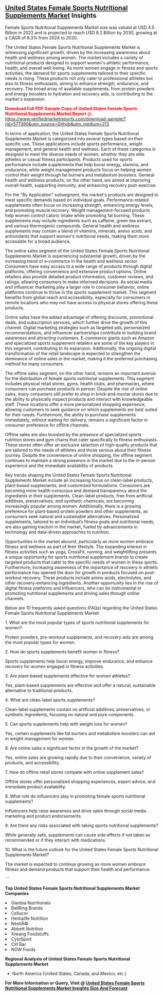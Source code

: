 <h2><a href="https://www.verifiedmarketreports.com/download-sample/?rid=577390&amp;utm_source=Github&amp;utm_medium=213" target="_blank">United States Female Sports Nutritional Supplements Market</a> Insights</h2><p>Female Sports Nutritional Supplements Market size was valued at USD 4.5 Billion in 2022 and is projected to reach USD 8.2 Billion by 2030, growing at a CAGR of 8.3% from 2024 to 2030.</p><p><p>The United States Female Sports Nutritional Supplements Market is witnessing significant growth, driven by the increasing awareness about health and wellness among women. The market includes a variety of nutritional products designed to support women's athletic performance, health, and overall well-being. As more women engage in fitness and sports activities, the demand for sports supplements tailored to their specific needs is rising. These products not only cater to professional athletes but also to fitness enthusiasts, aiming to enhance strength, endurance, and recovery. The broad array of available supplements, from protein powders and energy boosters to hydration and recovery aids, is contributing to the market's expansion.</p><p><p><span class=""><span style="color: #ff0000;"><strong>Download Full PDF Sample Copy of United States Female Sports Nutritional Supplements Market Report</strong> @ </span><a href="https://www.verifiedmarketreports.com/download-sample/?rid=577390&amp;utm_source=Github&amp;utm_medium=213" target="_blank">https://www.verifiedmarketreports.com/download-sample/?rid=577390&amp;utm_source=Github&amp;utm_medium=213</a></span></p></p><p>In terms of application, the United States Female Sports Nutritional Supplements Market is categorized into several types based on their specific use. These applications include sports performance, weight management, and general health and wellness. Each of these categories is designed to meet the diverse needs of women, whether they are elite athletes or casual fitness participants. Products used for sports performance include supplements that help boost energy, stamina, and endurance, while weight management products focus on helping women control their weight through fat burners and metabolism boosters. General health and wellness products, on the other hand, are aimed at improving overall health, supporting immunity, and enhancing recovery post-exercise.</p><p>For the "By Application" subsegment, the market's products are designed to meet specific demands based on individual goals. Performance-related supplements often focus on increasing strength, enhancing energy levels, and promoting muscle recovery. Weight management-focused products help women control caloric intake while promoting fat burning. These supplements may include ingredients such as caffeine, green tea extract, and various thermogenic compounds. General health and wellness supplements may contain a blend of vitamins, minerals, amino acids, and antioxidants that support women's nutritional needs, making them more accessible for a broad audience.</p><p>The online sales segment of the United States Female Sports Nutritional Supplements Market is experiencing substantial growth, driven by the increasing trend of e-commerce in the health and wellness sector. Consumers have easy access to a wide range of products through digital platforms, offering convenience and extensive product options. Online retailers also provide detailed product information, customer reviews, and ratings, allowing consumers to make informed decisions. As social media and influencer marketing play a larger role in consumer behavior, online platforms continue to thrive in the sports supplement market. This segment benefits from global reach and accessibility, especially for consumers in remote locations who may not have access to physical stores offering these products.</p><p>Online sales have the added advantage of offering discounts, promotional deals, and subscription services, which further drive the growth of this channel. Digital marketing strategies such as targeted ads, personalized recommendations, and influencer partnerships contribute to building brand awareness and attracting customers. E-commerce giants such as Amazon and specialized sports supplement retailers are some of the key players in this segment, contributing to its expansion. Additionally, the ongoing digital transformation of the retail landscape is expected to strengthen the dominance of online sales in the market, making it the preferred purchasing method for many consumers.</p><p>The offline sales segment, on the other hand, remains an important avenue for the distribution of female sports nutritional supplements. This segment includes physical retail stores, gyms, health clubs, and pharmacies, where consumers can purchase products in person. Despite the rise of online sales, many consumers still prefer to shop in brick-and-mortar stores due to the ability to physically inspect products and interact with knowledgeable staff. These locations offer a more personalized shopping experience, allowing customers to seek guidance on which supplements are best suited for their needs. Furthermore, the ability to purchase supplements immediately, without waiting for delivery, remains a significant factor in consumer preference for offline channels.</p><p>Offline sales are also boosted by the presence of specialized sports nutrition stores and gym chains that cater specifically to fitness enthusiasts. These stores often offer an exclusive selection of high-quality products that are tailored to the needs of athletes and those serious about their fitness journey. Despite the convenience of online shopping, the offline segment continues to maintain a strong presence in the market due to the in-person experience and the immediate availability of products.</p><p>Key trends shaping the United States Female Sports Nutritional Supplements Market include an increasing focus on clean-label products, plant-based supplements, and customized formulations. Consumers are becoming more health-conscious and demand transparency about the ingredients in their supplements. Clean-label products, free from artificial additives, preservatives, and synthetic chemicals, are becoming increasingly popular among women. Additionally, there is a growing preference for plant-based protein powders and other supplements, as consumers seek natural and sustainable alternatives. Personalized supplements, tailored to an individual’s fitness goals and nutritional needs, are also gaining traction in the market, fueled by advancements in technology and data-driven approaches to nutrition.</p><p>Opportunities in the market abound, particularly as more women embrace fitness and wellness as part of their lifestyle. The expanding interest in fitness activities such as yoga, CrossFit, running, and weightlifting presents a unique opportunity for sports nutritional supplement brands to create targeted products that cater to the specific needs of women in these sports. Furthermore, increasing awareness of the importance of recovery in athletic performance has opened the door for growth in products focused on post-workout recovery. These products include amino acids, electrolytes, and other recovery-enhancing ingredients. Another opportunity lies in the rise of digital fitness platforms and influencers, who can be instrumental in promoting nutritional supplements and driving sales through online channels.</p><p>Below are 10 frequently asked questions (FAQs) regarding the United States Female Sports Nutritional Supplements Market:</p><p>1. What are the most popular types of sports nutritional supplements for women?</p><p>Protein powders, pre-workout supplements, and recovery aids are among the most popular types for women.</p><p>2. How do sports supplements benefit women in fitness?</p><p>Sports supplements help boost energy, improve endurance, and enhance recovery for women engaged in fitness activities.</p><p>3. Are plant-based supplements effective for women athletes?</p><p>Yes, plant-based supplements are effective and offer a natural, sustainable alternative to traditional products.</p><p>4. What are clean-label sports supplements?</p><p>Clean-label supplements contain no artificial additives, preservatives, or synthetic ingredients, focusing on natural and pure components.</p><p>5. Can sports supplements help with weight loss for women?</p><p>Yes, certain supplements like fat burners and metabolism boosters can aid in weight management for women.</p><p>6. Are online sales a significant factor in the growth of the market?</p><p>Yes, online sales are growing rapidly due to their convenience, variety of products, and accessibility.</p><p>7. How do offline retail stores compete with online supplement sales?</p><p>Offline stores offer personalized shopping experiences, expert advice, and immediate product availability.</p><p>8. What role do influencers play in promoting female sports nutritional supplements?</p><p>Influencers help raise awareness and drive sales through social media marketing and product endorsements.</p><p>9. Are there any risks associated with taking sports nutritional supplements?</p><p>While generally safe, supplements can cause side effects if not taken as recommended or if they interact with medications.</p><p>10. What is the future outlook for the United States Female Sports Nutritional Supplements Market?</p><p>The market is expected to continue growing as more women embrace fitness and demand products that support their health and performance.</p>```</p><p><strong>Top United States Female Sports Nutritional Supplements Market Companies</strong></p><div data-test-id=""><p><li>Glanbia Nutritionals</li><li> BellRing Brands</li><li> Cellucor</li><li> Herbalife Nutrition</li><li> NestlÃ©</li><li> Abbott Nutrition</li><li> Xiwang Foodstuffs</li><li> CytoSport</li><li> Clif Bar</li><li> NOW Foods</li></p><div><strong>Regional Analysis of&nbsp;United States Female Sports Nutritional Supplements Market</strong></div><ul><li dir="ltr"><p dir="ltr">North America&nbsp;(United States, Canada, and Mexico, etc.)</p></li></ul><p><strong>For More Information or Query, Visit @&nbsp;</strong><strong><a href="https://www.verifiedmarketreports.com/product/female-sports-nutritional-supplements-market/?utm_source=Github&amp;utm_medium=213" target="_blank">United States Female Sports Nutritional Supplements Market Insights Size And Forecast</a></strong></p></div>
